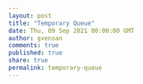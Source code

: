 ```yaml
---
layout: post
title: "Temporary Queue"
date: Thu, 09 Sep 2021 00:00:00 GMT
author: gvensan
comments: true
published: true
share: true
permalink: temporary-queue
---
```

